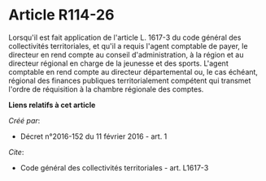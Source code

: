 # Article R114-26

Lorsqu'il est fait application de l'article L. 1617-3 du code général des collectivités territoriales, et qu'il a requis
l'agent comptable de payer, le directeur en rend compte au conseil d'administration, à la région et au directeur régional en
charge de la jeunesse et des sports. L'agent comptable en rend compte au directeur départemental ou, le cas échéant, régional
des finances publiques territorialement compétent qui transmet l'ordre de réquisition à la chambre régionale des comptes.

**Liens relatifs à cet article**

_Créé par_:

  - Décret n°2016-152 du 11 février 2016 - art. 1

_Cite_:

  - Code général des collectivités territoriales - art. L1617-3
